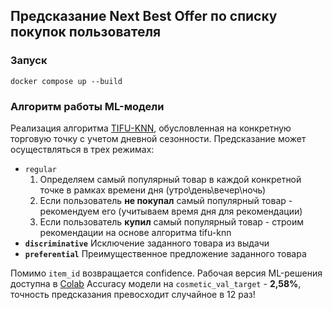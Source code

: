 ## Предсказание Next Best Offer по списку покупок пользователя

### Запуск
`docker compose up --build`

### Алгоритм работы ML-модели

Реализация алгоритма [TIFU-KNN](https://arxiv.org/pdf/2006.00556.pdf), обусловленная на конкретную торговую точку с учетом дневной сезонности.
 Предсказание может осуществляться в трех режимах:
 - `regular`
   1) Определяем самый популярный товар в каждой конкретной точке в рамках времени дня (утро\день\вечер\ночь)
   2) Если пользователь **не покупал** самый популярный товар - рекомендуем его (учитываем время дня для рекомендации)
   3) Если пользователь **купил** самый популярный товар - строим рекомендации на основе алгоритма tifu-knn
- **`discriminative`**
  Исключение заданного товара из выдачи
- **`preferential`**
  Преимущественное предложение заданного товара

Помимо `item_id` возвращается confidence. 
Рабочая версия ML-решения доступна в [Colab](https://colab.research.google.com/drive/1aM-_JTh0PFhMFgG1N3lOvHq4Lk101vOv?usp=sharing)
Accuracy модели на `cosmetic_val_target` - **2,58%**, точность предсказания превосходит случайное в 12 раз!
